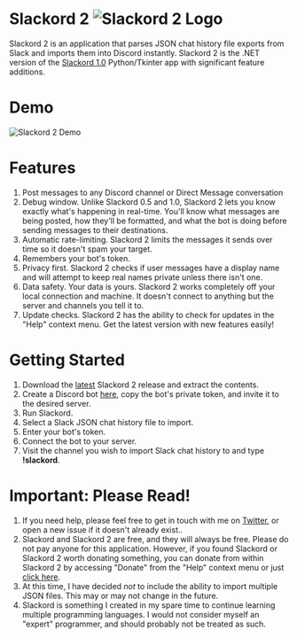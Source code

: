 # Slackord 2 ![Slackord 2 Logo](https://i.imgur.com/PyVjqzL.png)

Slackord 2 is an application that parses JSON chat history file exports from Slack and imports them into Discord instantly.
Slackord 2 is the .NET version of the [Slackord 1.0](https://github.com/thomasloupe/Slackord) Python/Tkinter app with significant feature additions.

# Demo
![Slackord 2 Demo](https://i.imgur.com/iI9JHRj.gif)

# Features
1. Post messages to any Discord channel or Direct Message conversation
1. Debug window. Unlike Slackord 0.5 and 1.0, Slackord 2 lets you know exactly what's happening in real-time. You'll know what messages are being posted, how they'll be formatted, and what the bot is doing before sending messages to their destinations.
1. Automatic rate-limiting. Slackord 2 limits the messages it sends over time so it doesn't spam your target.
1. Remembers your bot's token.
1. Privacy first. Slackord 2 checks if user messages have a display name and will attempt to keep real names private unless there isn't one.
1. Data safety. Your data is yours. Slackord 2 works completely off your local connection and machine. It doesn't connect to anything but the server and channels you tell it to.
1. Update checks. Slackord 2 has the ability to check for updates in the "Help" context menu. Get the latest version with new features easily!

# Getting Started
1. Download the [latest](https://github.com/thomasloupe/Slackord2/releases) Slackord 2 release and extract the contents.
1. Create a Discord bot [here](https://discord.com/developers/applications), copy the bot's private token, and invite it to the desired server.
1. Run Slackord.
1. Select a Slack JSON chat history file to import.
1. Enter your bot's token.
1. Connect the bot to your server.
1. Visit the channel you wish to import Slack chat history to and type **!slackord**.

# Important: Please Read!
1. If you need help, please feel free to get in touch with me on [Twitter](https://twitter.com/acid_rain), or open a new issue if it doesn't already exist..
1. Slackord and Slackord 2 are free, and they will always be free. Please do not pay anyone for this application. However, if you found Slackord or Slackord 2 worth donating something, you can donate from within Slackord 2 by accessing "Donate" from the "Help" context menu or just [click here](https://paypal.me/thomasloupe).
1. At this time, I have decided *not* to include the ability to import multiple JSON files. This may or may not change in the future.
1. Slackord is something I created in my spare time to continue learning multiple programming languages. I would not consider myself an "expert" programmer, and should probably not be treated as such.
